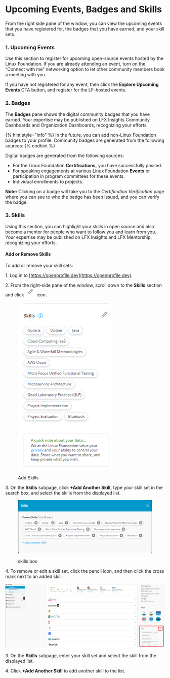 # Upcoming Events, Badges and Skills

From the right side pane of the window, you can view the upcoming events that you have registered for, the badges that you have earned, and your skill sets.

### 1. Upcoming Events

Use this section to register for upcoming open-source events hosted by the Linux Foundation. If you are already attending an event, turn on the “Connect with me” networking option to let other community members book a meeting with you.

If you have not registered for any event, then click the **Explore Upcoming Events** CTA button, and register for the LF-hosted events.

### 2. Badges

The **Badges** pane shows the digital community badges that you have earned. Your expertise may be published on LFX Insights Community Dashboards and Organization Dashboards, recognizing your efforts.&#x20;

{% hint style="info" %}
In the future, you can add non-Linux Foundation badges to your profile. Community badges are generated from the following sources:
{% endhint %}

Digital badges are generated from the following sources:

* For the Linux Foundation **Certifications,** you have successfully passed.
* For speaking engagements at various Linux Foundation **Events** or participation in program committees for these events.
* Individual enrollments to projects.

**Note:** Clicking on a badge will take you to the _Certification Verification_ page where you can see to who the badge has been issued, and you can verify the badge.

### 3. Skills

Using this section, you can highlight your skills in open source and also become a mentor for people who want to follow you and learn from you. Your expertise may be published on LFX Insights and LFX Mentorship, recognizing your efforts.

#### Add or Remove Skills

To add or remove your skill sets:

1\. Log in to [https://openprofile.dev](https://openprofile.dev).

2\. From the right-side pane of the window, scroll down to the **Skills** section and click ![](<../../../../.gitbook/assets/image (52).png>) icon.

<figure><img src="../../../../.gitbook/assets/skills.PNG" alt=""><figcaption><p>Add Skills</p></figcaption></figure>

3\. On the **Skills** subpage, click **+Add Another Skill,** type your skill set in the search box, and select the skills from the displayed list.

<figure><img src="../../../../.gitbook/assets/current skills.PNG" alt=""><figcaption><p>skills  box</p></figcaption></figure>

4\. To remove or edit a skill set, click the pencil icon, and then click the cross mark next to an added skill.

![Skills](../../../../.gitbook/assets/skills.png)

3\. On the **Skills** subpage, enter your skill set and select the skill from the displayed list.

4\. Click **+Add Another Skill** to add another skill to the list.



